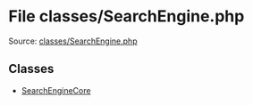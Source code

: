 File classes/SearchEngine.php
=========

Source: [classes/SearchEngine.php](https://github.com/PrestaShop/PrestaShop/blob/1.5.0.15/classes/SearchEngine.php)


Classes
-------

* [SearchEngineCore](class.SearchEngineCore.md)

